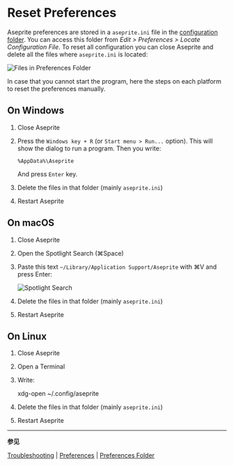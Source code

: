# Reset Preferences

Aseprite preferences are stored in a `aseprite.ini` file in the
[configuration folder](preferences-folder.md). You can access this folder from _Edit >
Preferences > Locate Configuration File_. To reset all configuration
you can close Aseprite and delete all the files where `aseprite.ini` is located:

![Files in Preferences Folder](preferences/preffiles.png)

In case that you cannot start the program, here the steps on each
platform to reset the preferences manually.

## On Windows

1.  Close Aseprite
1.  Press the `Windows key + R` (or `Start menu > Run...` option).
    This will show the dialog to run a program. Then you write:

        %AppData%\Aseprite

    And press `Enter` key.

1.  Delete the files in that folder (mainly `aseprite.ini`)
1.  Restart Aseprite

## On macOS

1. Close Aseprite
1. Open the Spotlight Search (⌘Space)
1. Paste this text `~/Library/Application Support/Aseprite` with ⌘V and press Enter:

   ![Spotlight Search](preferences/spotlight.png)

1. Delete the files in that folder (mainly `aseprite.ini`)
1. Restart Aseprite

## On Linux

1. Close Aseprite
1. Open a Terminal
1. Write:

   xdg-open ~/.config/aseprite

1. Delete the files in that folder (mainly `aseprite.ini`)
1. Restart Aseprite

---

**参见**

[Troubleshooting](troubleshooting.md) |
[Preferences](preferences.md) |
[Preferences Folder](preferences-folder.md)
